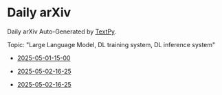 # Daily arXiv

Daily arXiv Auto-Generated by [TextPy](https://github.com/yezhengmao1/TextPy).

Topic: "Large Language Model, DL training system, DL inference system"

* [2025-05-01-15-00](./2025-05-01-15-00.md)

* [2025-05-02-16-25](./2025-05-02-16-25.md)

* [2025-05-02-16-25](./2025-05-02-16-25.md)